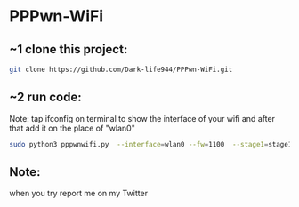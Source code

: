 # PPPwn-WiFi

## ~1 clone this project:

```sh
git clone https://github.com/Dark-life944/PPPwn-WiFi.git

```

## ~2 run code:
Note: tap ifconfig on terminal to show the interface of your wifi and after that add it on the place of "wlan0"

```sh
sudo python3 pppwnwifi.py  --interface=wlan0 --fw=1100  --stage1=stage1.bin  --stage2=stage2.bin 

```

## Note: 

when you try report me on my Twitter 

